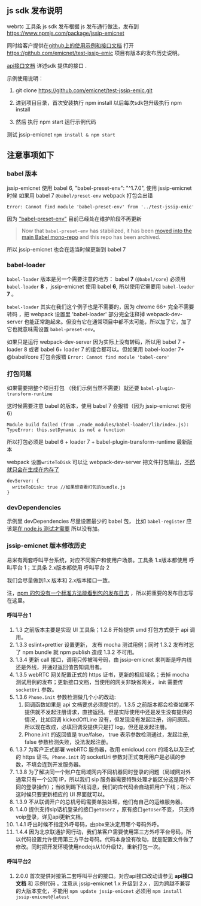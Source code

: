 ##  js sdk 发布说明 

webrtc 工具条 js sdk 发布根据 js 发布通行做法，发布到 https://www.npmjs.com/package/jssip-emicnet

同时给客户提供在[github上的使用示例和接口文档](https://github.com/emicnet/test-jssip-emic) 打开 https://github.com/emicnet/test-jssip-emic 项目有版本的发布历史说明。

[api接口文档](https://github.com/emicnet/test-jssip-emic/blob/master/api接口文档.pdf) 详述sdk 提供的接口 .

示例使用说明：

1. git clone https://github.com/emicnet/test-jssip-emic.git 

2. 进到项目目录，首次安装执行 npm install 以后每次sdk包升级执行 npm install

3. 然后 执行 npm start 运行示例代码


测试 jssip-emicnet `npm install & npm start`

## 注意事项如下

### babel 版本

jssip-emicnet 使用 babel 6, "babel-preset-env": "^1.7.0",
使用 jssip-emicnet 时候 如果用 babel 7 `@babel/preset-env` webpack 打包会出错

`Error: Cannot find module 'babel-preset-env' from '../test-jssip-emic'`

因为 ["babel-preset-env"](https://www.npmjs.com/package/babel-preset-env) 目前已经处在维护阶段不再更新

> Now that `babel-preset-env` has stabilized, it has been [moved into the main Babel mono-repo](https://github.com/babel/babel/tree/master/packages/babel-preset-env) and this repo has been archived.

所以 jssip-emicnet 也会在适当时候更新到 babel 7

### babel-loader

`babel-loader` 版本是另一个需要注意的地方： babel **7** (`@babel/core`) 必须用 `babel-loader` **8** ，jssip-emicnet 使用 babel **6**, 所以使用它需要用 `babel-loader` **7** 。

`babel-loader` 其实在我们这个例子也是不需要的，因为 chrome 66+ 完全不需要转码 ，把 webpack 设置里 'babel-loader' 部分完全注释掉 webpack-dev-server 也能正常跑起来。但没有它在通常项目中都不太可能，所以加了它，加了它也就意味需设置 `babel-preset-env`。

如果只是运行 webpack-dev-server 因为实际上没有转码，所以用 babel 7 + loader 8 或者 babel 6+ loader 7 的组合都可以。但如果用 babel-loader 7+ @babel/core 打包会报错 `Error: Cannot find module 'babel-core'`

### 打包问题

如果需要把整个项目打包 （我们示例当然不需要）就还要 `babel-plugin-transform-runtime`

这时候需要注意 babel 的版本，使用 babel 7 会报错（因为 jssip-emicnet 使用 6）

```
Module build failed (from ./node_modules/babel-loader/lib/index.js):
TypeError: this.setDynamic is not a function
```

所以打包必须是 babel 6 + loader 7 + babel-plugin-transform-runtime 最新版本

webpack 设置`writeToDisk` 可以让 webpack-dev-server 把文件打包输出，[不然就只会在生成在内存了](https://stackoverflow.com/questions/33318457/bundle-js-file-output-and-webpack-dev-server)

```
devServer: {
  writeToDisk: true //如果想查看打包的bundle.js
}
```

### devDependencies

示例里 devDependencies 尽量设置最少的 babel 包， 比如 `babel-register` 应该是[在 node.js 测试才需要](https://x-team.com/blog/setting-up-javascript-testing-tools-for-es6/) 所以没有加。

### jssip-emicnet 版本修改历史

易米有两套呼叫平台系统，对应不同客户和使用户场景。工具条 1.x版本都使用 呼叫平台 1；工具条 2.x版本都使用 呼叫平台 2

我们会尽量做到1.x 版本和 2.x版本接口一致。

注，[npm 的包没有一个标准方法能看到包的发布日志](https://stackoverflow.com/questions/34971504/how-do-i-see-the-release-notes-for-an-npm-package-before-i-upgrade) ，所以把重要的发布日志写在这里。

#### 呼叫平台 1

1. 1.3 之前版本主要是实现 UI 工具条；1.2.8 开始提供 umd 打包方式便于 api 调用。
2. 1.3.3 eslint+prettier 设置更新， 发布 mocha 测试用例；同时 1.3.2 发布时忘了 npm bundle 就 npm publish 造成 1.3.2 不可用。
3. 1.3.4 更新 call 接口，调用只传被叫号码，由 jssip-emicnet 来判断是呼内线还是外线，并通过返回值告知调用者。
4. 1.3.5 webRTC 网关配置正式的 https 证书，更新的相应域名；去掉 mocha 测试用例的发布；更新接口文档，当使用的网关非缺省网关， init 需要传 `socketUri` 参数。
5. 1.3.6 `Phone.init` 参数检测做几个小的改动:
    1. 回调函数如果是 api 文档要求必须提供的，1.3.5 之前版本都会检查如果不提供就不发起注册请求，直接返回。但是实际使用中还是发生没有提供的情况，比如回调 kickedOffLine 没有，但发现没有发起注册，询问原因。所以现在改成，必填回调没提供只是打 log，但还是发起注册。
    2. Phone.init 的返回值是 true/false， true 表示参数检测通过，发起注册, false 参数检测失败，没法发起注册。
6. 1.3.7 为客户正式部署 webRTC 服务器，改用 emicloud.com 的域名以及正式的 https 证书。`Phone.init` 的 socketUri 参数对正式商用用户是必填的参数，不填会连到开发服务器。
7. 1.3.8 为了解决同一个账户在局域网内不同机器同时登录的问题（局域网对外通常只有一个公网 IP，所以我们 sip 服务器需要特殊处理才能区分这是两个不同的登录操作）；当收到踢下线消息，我们的库代码会自动把用户下线；所以这时候只要更新相应的 UI 界面就可以。
8. 1.3.9 不从联调开户的总机号码需要单独处理，他们有自己的运维服务器。
9. 1.4.0 提供支持sip话机登录的接口`getUser2` ，原有接口`getUser`不变， 只支持voip登录，详见api更新文档。
10. 1.4.1 呼出时候不指定外呼号码，由pbx来决定用哪个号码外呼。
11. 1.4.4 因为北京联通护网行动，我们某客户需要使用第三方外呼平台号码，所以代码设置允许使用第三方平台号码。代码本身没有改动，就是配置文件做了修改。同时把开发环境使用nodejs从10升级12，重新打包一次。



#### 呼叫平台2

1. 2.0.0 首次提供对接第二套呼叫平台的接口。对应api接口改动请参见 **api接口文档**  和 示例代码 。注意从   jssip-emicnet 1.x 升级到 2.x ，因为跨越不兼容的大版本变化，不能用 `npm update jssip-emicnet` 必须用 `npm install jssip-emicnet@latest`
